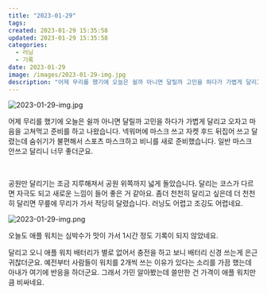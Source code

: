 ```yaml
---
title: "2023-01-29"
tags:
created: 2023-01-29 15:35:58
updated: 2023-01-29 15:35:58
categories:
  - 러닝
  - 기록
date: 2023-01-29
image: /images/2023-01-29-img.jpg
description: "어제 무리를 했기에 오늘은 쉴까 아니면 달릴까 고민을 하다가 가볍게 달리고 오자고 마음을 고쳐먹고 준비를 하고 나왔습니다. 넥워머에 마스크 쓰고 자켓 후드 뒤집어 쓰고 달렸는데 숨쉬기가 불편해서 스포츠 마스크하고 비니를 새로 준비했습니다. 일반 마스크 안쓰고 달리니 너무 좋더군요. 공원"
---
```


![2023-01-29-img.jpg](/images/2023-01-29-img.jpg)
 
 

어제 무리를 했기에 오늘은 쉴까 아니면 달릴까 고민을 하다가 가볍게 달리고 오자고 마음을 고쳐먹고 준비를 하고 나왔습니다. 넥워머에 마스크 쓰고 자켓 후드 뒤집어 쓰고 달렸는데 숨쉬기가 불편해서 스포츠 마스크하고 비니를 새로 준비했습니다. 일반 마스크 안쓰고 달리니 너무 좋더군요.

 

공원만 달리기는 조금 지루해져서 공원 위쪽까지 넓게 돌았습니다. 달리는 코스가 다르면 자극도 되고 새로운 느낌이 들어 좋은 거 같아요. 좀더 천천히 달리고 싶은데 더 천천히 달리면 무릎에 무리가 가서 적당히 달렸습니다. 러닝도 어렵고 조깅도 어렵네요.

 
 ![2023-01-29-img.png](/images/2023-01-29-img.png)
 
 

오늘도 애플 워치는 심박수가 맛이 가서 1시간 정도 기록이 되지 않았네요.

달리고 오니 애플 워치 배터리가 별로 없어서 충전을 하고 보니 배터리 신경 쓰는게 은근 귀찮더군요. 예전부터 사람들이 워치를 2개씩 쓰는 이유가 있다는 소리를 가끔 했는데 아내가 여기에 반응을 하더군요. 그래서 가민 알아봤는데 쓸만한 건 가격이 애플 워치만큼 비싸네요.
